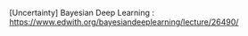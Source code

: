 [Uncertainty]
Bayesian Deep Learning : https://www.edwith.org/bayesiandeeplearning/lecture/26490/  
